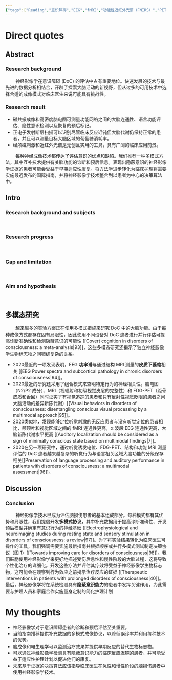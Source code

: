 ```yaml
---
{"tags":["Reading","意识障碍","EEG","fMRI","功能性近红外光谱（FNIRS）","PET"],"aliases":null,"date":"2023-02-21","time":"19:16","dg-publish":true,"permalink":"/🎓研究生/论文阅读/Notes/Update on neuroimaging in disorders of consciousness/","dgPassFrontmatter":true}
---
```




# Direct quotes

## Abstract

### Research background

$\qquad$神经影像学在意识障碍 (DoC) 的评估中占有重要地位。快速发展的技术与最先进的数据分析相结合，开辟了探索大脑活动的新视野，但从过多的可用技术中选择合适的成像模式对临床医生来说可能具有挑战性。

### Research result

- 磁共振成像和高密度脑电图可测量功能网络之间的大脑连通性、语言功能评估、隐性意识检测以及恢复的预后标记。
- 正电子发射断层扫描可以识别尽管临床反应迟钝但大脑代谢仍保持正常的患者，并且可以测量目标大脑区域的葡萄糖消耗率。
- 经颅磁刺激和近红外光谱是无创且实用的工具，具有广阔的临床应用前景。

$\qquad$每种神经成像技术都传达了评估意识的优点和缺陷。我们推荐一种多模式方法，其中互补技术提供有关脑功能的诊断和预后信息。表现出隐蔽意识的神经影像学证据的患者可能会受益于早期适应性康复。将方法学进步转化为临床护理将需要实施最近发布的国际指南，并将神经影像学技术整合到以患者为中心的决策算法中。

## Intro

### Research background and subjects

$\qquad$

### Research progress

$\qquad$

### Gap and limitation

$\qquad$

### Aim and hypothesis

$\qquad$
## 多模态研究

$\qquad$越来越多的实验方案正在使用多模式措施来研究 DoC 中的大脑功能。由于每种成像方式都存在固有局限性，因此使用不同设备对 DoC 患者进行并行评估可提高诊断准确性和检测隐蔽意识的可能性 [[Covert cognition in disorders of consciousness: a meta-analysis\|93]]，这些多模态研究还揭示了独立​​神经影像学生物标志物之间错综复杂的关系。
- 2020最近的一项发现表明，EEG **功率谱**与通过结构 MRI 测量的**皮质下萎缩**相关 [[EEG Power spectra and subcortical pathology in chronic disorders of consciousness\|94]]。
- 2020最近的研究还采用了组合模式来查明特定行为的神经相关性。脑电图（N2/P2 成分）、MRI（视辐射和初级视觉皮层的完整性）和 FDG-PET（距骨皮质和舌回）同时证实了有视觉追踪的患者和只有反射性视觉眨眼的患者之间大脑活动的差异新陈代谢）[[Visual behaviors in disorders of consciousness: disentangling conscious visual processing by a multimodal approach\|95]]。
- 2020类似地，发现能够定位听觉刺激的无反应患者与没有听觉定位的患者相比，额顶叶和视觉区域之间的 fMRI 连通性更高，α 波段 EEG 连通性更高，大脑新陈代谢水平更高 [[Auditory localization should be considered as a sign of minimally conscious state based on multimodal findings\|7]]。
- 2020在另一项研究中，通过听觉诱发电位、FDG-PET、结构和功能 MRI 测量评估的 DoC 患者越来越复杂的听觉行为与语言相关区域大脑功能的分级保存相关[[Preservation of language processing and auditory performance in patients with disorders of consciousness: a multimodal assessment\|96]]。

## Discussion

### Conclusion

$\qquad$神经影像学技术已成为评估脑损伤患者的基本组成部分。每种模式都有其优势和局限性，我们提倡开发**多模式协议**，其中补充数据用于提高诊断准确性、开发预后模型并确定有意识行为的神经基础 [[Electrophysiological and neuroimaging studies during resting state and sensory stimulation in disorders of consciousness: a review\|97]]。为了将实验结果转化为临床医生可操作的工具，我们强调需要实施最新指南并根据顺序或并行多模式测试制定决策协议（图 1）[[Towards improving care for disorders of consciousness\|98]]。我们鼓励使用神经影像学来更好地描述受伤后急性和慢性阶段的大脑过程，这将导致个性化治疗的详细化。开发这些疗法并评估其疗效将受益于神经影像学生物标志物，这可能会在观察到行为效应之前揭示治疗反应的证据 [[Therapeutic interventions in patients with prolonged disorders of consciousness\|40]]。最后，神经影像学将在系统检测具有**隐蔽意识能力**的患者中发挥关键作用，为此需要与护理人员和家庭合作实施量身定制的简化护理计划 

# My thoughts

- 神经影像学对于意识障碍患者的诊断和预后评估至关重要。
- 当前指南推荐提供补充数据的多模式成像协议，以降低误诊率并利用每种技术的优势。
- 脑成像和电生理学可以监测治疗效果并提供早期反应的替代生物标志物。
- 可以通过神经影像学检测具有隐蔽意识能力的临床反应迟钝的患者，并可能受益于适应性护理计划以促进他们的康复。
- 未来基于证据的决策算法应该指导临床医生在急性和慢性阶段的脑损伤患者中使用神经影像学技术。